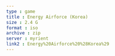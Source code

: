 ```yaml
---
type : game
title : Energy Airforce (Korea)
size : 2.4 G
format : iso
archive : zip
server : myrient
link2 : Energy%20Airforce%20%28Korea%29
---
```

